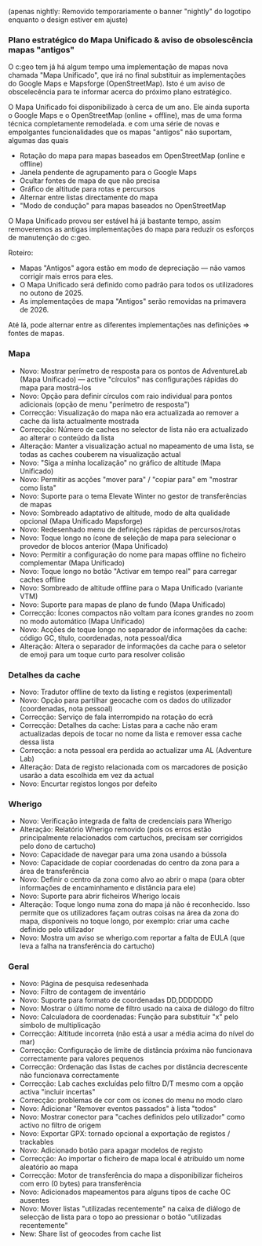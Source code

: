 (apenas nightly: Removido temporariamente o banner "nightly" do logotipo enquanto o design estiver em ajuste)

### Plano estratégico do Mapa Unificado & aviso de obsolescência mapas "antigos"
O c:geo tem já há algum tempo uma implementação de mapas nova chamada "Mapa Unificado", que irá no final substituir as implementações do Google Maps e Mapsforge (OpenStreetMap). Isto é um aviso de obscelecência para te informar acerca do próximo plano estratégico.

O Mapa Unificado foi disponibilizado à cerca de um ano. Ele ainda suporta o Google Maps e o OpenStreetMap (online + offline), mas de uma forma técnica completamente remodelada. e com uma série de novas e empolgantes funcionalidades que os mapas "antigos" não suportam, algumas das quais
- Rotação do mapa para mapas baseados em OpenStreetMap (online e offline)
- Janela pendente de agrupamento para o Google Maps
- Ocultar fontes de mapa de que não precisa
- Gráfico de altitude para rotas e percursos
- Alternar entre listas directamente do mapa
- "Modo de condução" para mapas baseados no OpenStreetMap

O Mapa Unificado provou ser estável há já bastante tempo, assim removeremos as antigas implementações do mapa para reduzir os esforços de manutenção do c:geo.

Roteiro:
- Mapas "Antigos" agora estão em modo de depreciação — não vamos corrigir mais erros para eles.
- O Mapa Unificado será definido como padrão para todos os utilizadores no outono de 2025.
- As implementações de mapa "Antigos" serão removidas na primavera de 2026.

Até lá, pode alternar entre as diferentes implementações nas definições => fontes de mapas.

### Mapa
- Novo: Mostrar perímetro de resposta para os pontos de AdventureLab (Mapa Unificado) — active "círculos" nas configurações rápidas do mapa para mostrá-los
- Novo: Opção para definir círculos com raio individual para pontos adicionais (opção de menu "perímetro de resposta")
- Correcção: Visualização do mapa não era actualizada ao remover a cache da lista actualmente mostrada
- Correcção: Número de caches no selector de lista não era actualizado ao alterar o conteúdo da lista
- Alteração: Manter a visualização actual no mapeamento de uma lista, se todas as caches couberem na visualização actual
- Novo: "Siga a minha localização" no gráfico de altitude (Mapa Unificado)
- Novo: Permitir as acções "mover para" / "copiar para" em "mostrar como lista"
- Novo: Suporte para o tema Elevate Winter no gestor de transferências de mapas
- Novo: Sombreado adaptativo de altitude, modo de alta qualidade opcional (Mapa Unificado Mapsforge)
- Novo: Redesenhado menu de definições rápidas de percursos/rotas
- Novo: Toque longo no ícone de seleção de mapa para selecionar o provedor de blocos anterior (Mapa Unificado)
- Novo: Permitir a configuração do nome para mapas offline no ficheiro complementar (Mapa Unificado)
- Novo: Toque longo no botão "Activar em tempo real" para carregar caches offline
- Novo: Sombreado de altitude offline para o Mapa Unificado (variante VTM)
- Novo: Suporte para mapas de plano de fundo (Mapa Unificado)
- Correcção: Ícones compactos não voltam para ícones grandes no zoom no modo automático (Mapa Unificado)
- Novo: Acções de toque longo no separador de informações da cache: código GC, título, coordenadas, nota pessoal/dica
- Alteração: Altera o separador de informações da cache para o seletor de emoji para um toque curto para resolver colisão

### Detalhes da cache
- Novo: Tradutor offline de texto da listing e registos (experimental)
- Novo: Opção para partilhar geocache com os dados do utilizador (coordenadas, nota pessoal)
- Correcção: Serviço de fala interrompido na rotação do ecrã
- Correcção: Detalhes da cache: Listas para a cache não eram actualizadas depois de tocar no nome da lista e remover essa cache dessa lista
- Correcção: a nota pessoal era perdida ao actualizar uma AL (Adventure Lab)
- Alteração: Data de registo relacionada com os marcadores de posição usarão a data escolhida em vez da actual
- Novo: Encurtar registos longos por defeito

### Wherigo
- Novo: Verificação integrada de falta de credenciais para Wherigo
- Alteração: Relatório Wherigo removido (pois os erros estão principalmente relacionados com cartuchos, precisam ser corrigidos pelo dono de cartucho)
- Novo: Capacidade de navegar para uma zona usando a bússola
- Novo: Capacidade de copiar coordenadas do centro da zona para a área de transferência
- Novo: Definir o centro da zona como alvo ao abrir o mapa (para obter informações de encaminhamento e distância para ele)
- Novo: Suporte para abrir ficheiros Wherigo locais
- Alteração: Toque longo numa zona do mapa já não é reconhecido. Isso permite que os utilizadores façam outras coisas na área da zona do mapa, disponíveis no toque longo, por exemplo: criar uma cache definido pelo utilizador
- Novo: Mostra um aviso se wherigo.com reportar a falta de EULA (que leva a falha na transferência do cartucho)

### Geral
- Novo: Página de pesquisa redesenhada
- Novo: Filtro de contagem de inventário
- Novo: Suporte para formato de coordenadas DD,DDDDDDD
- Novo: Mostrar o último nome de filtro usado na caixa de diálogo do filtro
- Novo: Calculadora de coordenadas: Função para substituir "x" pelo símbolo de multiplicação
- Correcção: Altitude incorreta (não está a usar a média acima do nível do mar)
- Correcção: Configuração de limite de distância próxima não funcionava correctamente para valores pequenos
- Correcção: Ordenação das listas de caches por distância decrescente não funcionava correctamente
- Correcção: Lab caches excluídas pelo filtro D/T mesmo com a opção activa "incluir incertas"
- Correcção: problemas de cor com os ícones do menu no modo claro
- Novo: Adicionar "Remover eventos passados" à lista "todos"
- Novo: Mostrar conector para "caches definidos pelo utilizador" como activo no filtro de origem
- Novo: Exportar GPX: tornado opcional a exportação de registos / trackables
- Novo: Adicionado botão para apagar modelos de registo
- Correcção: Ao importar o ficheiro de mapa local é atribuído um nome aleatório ao mapa
- Correcção: Motor de transferência do mapa a disponibilizar ficheiros com erro (0 bytes) para transferência
- Novo: Adicionados mapeamentos para alguns tipos de cache OC ausentes
- Novo: Mover listas "utilizadas recentemente" na caixa de diálogo de selecção de lista para o topo ao pressionar o botão "utilizadas recentemente"
- New: Share list of geocodes from cache list
